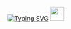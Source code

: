 <a href="https://git.io/typing-svg"><img src="https://readme-typing-svg.herokuapp.com?font=Fira+Code&pause=3000&center=true&width=435&lines=Hi+there%2C+I'm+Vadim." alt="Typing SVG" /></a>
<img src="https://github.com/blackcater/blackcater/raw/main/images/Hi.gif" height="32"/></h1>

